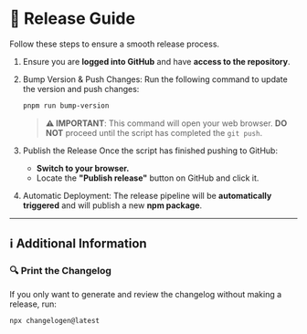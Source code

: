 # 🚀 Release Guide

Follow these steps to ensure a smooth release process.

1. Ensure you are **logged into GitHub** and have **access to the repository**.
2. Bump Version & Push Changes: Run the following command to update the version and push changes:

   ```bash
   pnpm run bump-version
   ```

   > **⚠️ IMPORTANT**: This command will open your web browser. **DO NOT** proceed until the script has completed the `git push`.

3. Publish the Release
   Once the script has finished pushing to GitHub:
   - **Switch to your browser.**
   - Locate the **"Publish release"** button on GitHub and click it.

4. Automatic Deployment: The release pipeline will be **automatically triggered** and will publish a new **npm package**.

---

## ℹ️ Additional Information

### 🔍 Print the Changelog

If you only want to generate and review the changelog without making a release, run:

```bash
npx changelogen@latest
```
